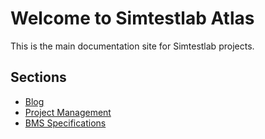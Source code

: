 # Welcome to Simtestlab Atlas

This is the main documentation site for Simtestlab projects.

## Sections

- [Blog](blog/)
- [Project Management](ProjectManagement/)
- [BMS Specifications](bms_software/docs/)